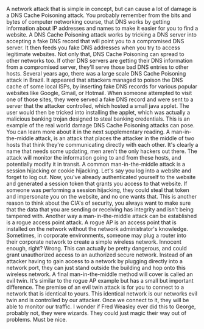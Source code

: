 A network attack that is simple in concept, but can cause a lot of damage is a
DNS Cache Poisoning attack. You probably remember from the bits and bytes of
computer networking course, that DNS works by getting information about IP
addresses and names to make it easier for you to find a website. A DNS Cache
Poisoning attack works by tricking a DNS server into accepting a fake DNS record
that will point you to a compromised DNS server. It then feeds you fake DNS
addresses when you try to access legitimate websites. Not only that, DNS Cache
Poisoning can spread to other networks too. If other DNS servers are getting
their DNS information from a compromised server, they'll serve those bad DNS
entries to other hosts. Several years ago, there was a large scale DNS Cache
Poisoning attack in Brazil. It appeared that attackers managed to poison the DNS
cache of some local ISPs, by inserting fake DNS records for various popular
websites like Google, Gmail, or Hotmail. When someone attempted to visit one of
those sites, they were served a fake DNS record and were sent to a server that
the attacker controlled, which hosted a small java applet. The user would then
be tricked into installing the applet, which was actually a malicious banking
trojan designed to steal banking credentials. This is an example of the real
world damage DNS Cache Poisoning attacks can pose. You can learn more about it
in the next supplementary reading. A man-in-the-middle attack, is an attack that
places the attacker in the middle of two hosts that think they're communicating
directly with each other. It's clearly a name that needs some updating, men
aren't the only hackers out there. The attack will monitor the information going
to and from these hosts, and potentially modify it in transit. A common
man-in-the-middle attack is a session hijacking or cookie hijacking. Let's say
you log into a website and forget to log out. Now, you've already authenticated
yourself to the website and generated a session token that grants you access to
that website. If someone was performing a session hijacking, they could steal
that token and impersonate you on the website, and no one wants that. This is
another reason to think about the CIA's of security, you always want to make
sure that the data that you are sending or receiving has integrity and isn't
being tampered with. Another way a man-in-the-middle attack can be established
is a rogue access point attack. A rogue AP is an access point that is installed
on the network without the network administrator's knowledge. Sometimes, in
corporate environments, someone may plug a router into their corporate network
to create a simple wireless network. Innocent enough, right? Wrong. This can
actually be pretty dangerous, and could grant unauthorized access to an
authorized secure network. Instead of an attacker having to gain access to a
network by plugging directly into a network port, they can just stand outside
the building and hop onto this wireless network. A final man-in-the-middle
method will cover is called an evil twin. It's similar to the rogue AP example
but has a small but important difference. The premise of an evil twin attack is
for you to connect to a network that is identical to yours. This identical
network is our networks evil twin and is controlled by our attacker. Once we
connect to it, they will be able to monitor our traffic. I wonder if Fred
Weasley ever did this to George, probably not, they were wizards. They could
just magic their way out of problems. Must be nice.